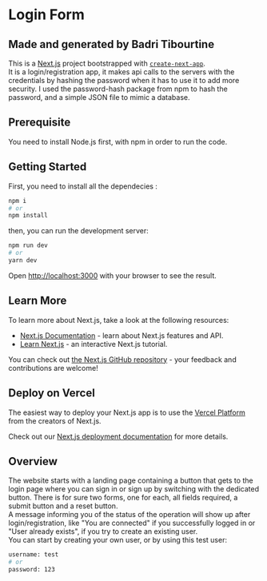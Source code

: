 # Login Form

## Made and generated by Badri Tibourtine

This is a [Next.js](https://nextjs.org/) project bootstrapped with [`create-next-app`](https://github.com/vercel/next.js/tree/canary/packages/create-next-app).<br>
It is a login/registration app, it makes api calls to the servers with the credentials by hashing the password when it has to use it to add more security. I used the password-hash package from npm to hash the password, and a simple JSON file to mimic a database.

## Prerequisite

You need to install Node.js first, with npm in order to run the code.

## Getting Started

First, you need to install all the dependecies :

```bash
npm i
# or
npm install
```

then, you can run the development server:

```bash
npm run dev
# or
yarn dev
```

Open [http://localhost:3000](http://localhost:3000) with your browser to see the result.

## Learn More

To learn more about Next.js, take a look at the following resources:

- [Next.js Documentation](https://nextjs.org/docs) - learn about Next.js features and API.
- [Learn Next.js](https://nextjs.org/learn) - an interactive Next.js tutorial.

You can check out [the Next.js GitHub repository](https://github.com/vercel/next.js/) - your feedback and contributions are welcome!

## Deploy on Vercel

The easiest way to deploy your Next.js app is to use the [Vercel Platform](https://vercel.com/new?utm_medium=default-template&filter=next.js&utm_source=create-next-app&utm_campaign=create-next-app-readme) from the creators of Next.js.

Check out our [Next.js deployment documentation](https://nextjs.org/docs/deployment) for more details.

## Overview
The website starts with a landing page containing a button that gets to the login page where you can sign in or sign up by switching with the dedicated button. There is for sure two forms, one for each, all fields required, a submit button and a reset button.
<br>
A message informing you of the status of the operation will show up after login/registration, like "You are connected" if you successfully logged in or "User already exists", if you try to create an existing user.
<br>
You can start by creating your own user, or by using this test user:

```bash
username: test
# or
password: 123
```